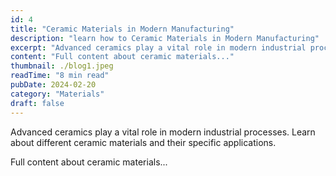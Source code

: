 ```yaml
---
id: 4
title: "Ceramic Materials in Modern Manufacturing"
description: "learn how to Ceramic Materials in Modern Manufacturing"
excerpt: "Advanced ceramics play a vital role in modern industrial processes. Learn about different ceramic materials and their specific applications."
content: "Full content about ceramic materials..."
thumbnail: ./blog1.jpeg
readTime: "8 min read"
pubDate: 2024-02-20
category: "Materials"
draft: false
---
```


Advanced ceramics play a vital role in modern industrial processes. Learn about different ceramic materials and their specific applications.

Full content about ceramic materials...
